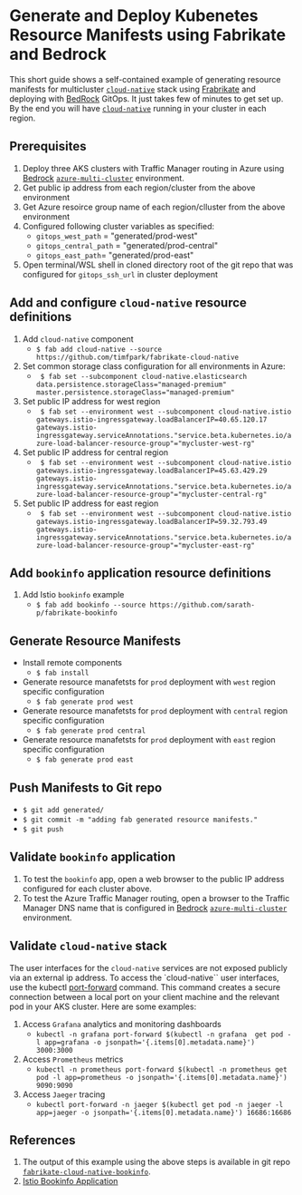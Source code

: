 # Generate and Deploy Kubenetes Resource Manifests using Fabrikate and Bedrock

This short guide shows a self-contained example of generating resource manifests for multicluster [`cloud-native`](https://github.com/timfpark/fabrikate-cloud-native/) stack using [Frabrikate](https://github.com/Microsoft/fabrikate) and deploying with [BedRock](https://github.com/Microsoft/bedrock) GitOps. It just takes few of minutes to get set up. By the end you will have [`cloud-native`](https://github.com/timfpark/fabrikate-cloud-native/) running in your cluster in each region.


## Prerequisites

1. Deploy three AKS clusters with Traffic Manager routing in Azure using [Bedrock](https://github.com/Microsoft/bedrock) [`azure-multi-cluster`](https://github.com/Microsoft/bedrock/tree/master/cluster/environments/azure-multiple-clusters) environment.
2. Get public ip address from each region/cluster from the above environment
3. Get Azure resoirce group name of each region/clluster from the above environment
4. Configured following cluster variables as specified:
    - `gitops_west_path` = "generated/prod-west"
    - `gitops_central_path` = "generated/prod-central"
    - `gitops_east_path`= "generated/prod-east"
4. Open terminal/WSL shell in cloned directory root of the git repo that was configured for `gitops_ssh_url` in cluster deployment

## Add and configure `cloud-native` resource definitions
1. Add `cloud-native` component
    - `$ fab add cloud-native --source https://github.com/timfpark/fabrikate-cloud-native`
2. Set common storage class configuration for all environments in Azure:
    - ` $ fab set --subcomponent cloud-native.elasticsearch data.persistence.storageClass="managed-premium" master.persistence.storageClass="managed-premium"`
3. Set public IP address for west region 
    - ` $ fab set --environment west --subcomponent cloud-native.istio gateways.istio-ingressgateway.loadBalancerIP=40.65.120.17 gateways.istio-ingressgateway.serviceAnnotations."service.beta.kubernetes.io/azure-load-balancer-resource-group"="mycluster-west-rg"`
4. Set public IP address for central region 
    - ` $ fab set --environment west --subcomponent cloud-native.istio gateways.istio-ingressgateway.loadBalancerIP=45.63.429.29 gateways.istio-ingressgateway.serviceAnnotations."service.beta.kubernetes.io/azure-load-balancer-resource-group"="mycluster-central-rg"`
5. Set public IP address for east region 
    - ` $ fab set --environment west --subcomponent cloud-native.istio gateways.istio-ingressgateway.loadBalancerIP=59.32.793.49 gateways.istio-ingressgateway.serviceAnnotations."service.beta.kubernetes.io/azure-load-balancer-resource-group"="mycluster-east-rg"`

## Add `bookinfo` application resource definitions
1. Add Istio `bookinfo` example
    - `$ fab add bookinfo --source https://github.com/sarath-p/fabrikate-bookinfo`

## Generate Resource Manifests
* Install remote components
    - `$ fab install`
* Generate resource manafetsts for `prod` deployment with `west` region specific configuration
    - `$ fab generate prod west`
* Generate resource manafetsts for `prod` deployment with `central` region specific configuration
    - `$ fab generate prod central`
* Generate resource manafetsts for `prod` deployment with `east` region specific configuration
    - `$ fab generate prod east`

## Push Manifests to Git repo
* `$ git add generated/`
* `$ git commit -m "adding fab generated resource manifests."`
* `$ git push`

## Validate `bookinfo` application
1. To test the `bookinfo` app, open a web browser to the public IP address configured for each cluster above.
2. To test the Azure Traffic Manager routing, open a browser to the Traffic Manager DNS name that is configured in [Bedrock](https://github.com/Microsoft/bedrock) [`azure-multi-cluster`](https://github.com/Microsoft/bedrock/tree/master/cluster/environments/azure-multiple-clusters) environment.

## Validate `cloud-native` stack
The user interfaces for the `cloud-native` services are not exposed publicly via an external ip address. To access the `cloud-native`` user interfaces, use the kubectl [port-forward](https://kubernetes.io/docs/reference/generated/kubectl/kubectl-commands#port-forward) command. This command creates a secure connection between a local port on your client machine and the relevant pod in your AKS cluster. Here are some examples:

1. Access `Grafana` analytics and monitoring dashboards 
    - `kubectl -n grafana port-forward $(kubectl -n grafana  get pod -l app=grafana -o jsonpath='{.items[0].metadata.name}') 3000:3000`
2. Access `Prometheus` metrics
    - `kubectl -n prometheus port-forward $(kubectl -n prometheus get pod -l app=prometheus -o jsonpath='{.items[0].metadata.name}') 9090:9090`
3. Access `Jaeger` tracing
    - `kubectl port-forward -n jaeger $(kubectl get pod -n jaeger -l app=jaeger -o jsonpath='{.items[0].metadata.name}') 16686:16686`

## References

1. The output of this example using the above steps is available in git repo [`fabrikate-cloud-native-bookinfo`](https://github.com/sarath-p/fabrikate-cloud-native-bookinfo).
2. [Istio Bookinfo Application](https://istio.io/docs/examples/bookinfo/)